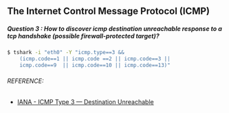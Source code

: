 ## The Internet Control Message Protocol (ICMP)
##### Question 3 : How to discover icmp destination unreachable response to a tcp handshake (possible firewall-protected target)? 
```bash
$ tshark -i "eth0" -Y "icmp.type==3 && 
    (icmp.code==1 || icmp.code ==2 || icmp.code==3 || 
    icmp.code==9  || icmp.code==10 || icmp.code==13)"
```

###### REFERENCE:

* [IANA - ICMP Type 3 — Destination Unreachable](https://www.iana.org/assignments/icmp-parameters/icmp-parameters.xhtml#icmp-parameters-codes-3)
